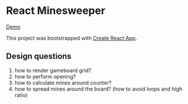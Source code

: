 # React Minesweeper

[Demo](https://minesweeper-react-18406.web.app/)

This project was bootstrapped with [Create React App](https://github.com/facebook/create-react-app).

## Design questions
1. how to render gameboard grid?
3. how to perform opening?
3. how to calculate mines around counter?
4. how to spread mines around the board? (how to avoid loops and high ratio)
